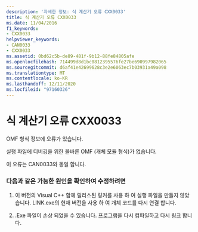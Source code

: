 ```yaml
---
description: '자세한 정보: 식 계산기 오류 CXX0033'
title: 식 계산기 오류 CXX0033
ms.date: 11/04/2016
f1_keywords:
- CXX0033
helpviewer_keywords:
- CAN0033
- CXX0033
ms.assetid: 0bd62c5b-de89-481f-9b12-88fe84805afe
ms.openlocfilehash: 714499d8d1bc0812395576fe27be690997982065
ms.sourcegitcommit: d6af41e42699628c3e2e6063ec7b03931a49a098
ms.translationtype: MT
ms.contentlocale: ko-KR
ms.lasthandoff: 12/11/2020
ms.locfileid: "97160326"
---
```

# <a name="expression-evaluator-error-cxx0033"></a>식 계산기 오류 CXX0033

OMF 형식 정보에 오류가 있습니다.

실행 파일에 디버깅을 위한 올바른 OMF (개체 모듈 형식)가 없습니다.

이 오류는 CAN0033와 동일 합니다.

### <a name="to-fix-by-checking-the-following-possible-causes"></a>다음과 같은 가능한 원인을 확인하여 수정하려면

1. 이 버전의 Visual C++ 함께 릴리스된 링커를 사용 하 여 실행 파일을 만들지 않았습니다. LINK.exe의 현재 버전을 사용 하 여 개체 코드를 다시 연결 합니다.

1. .Exe 파일이 손상 되었을 수 있습니다. 프로그램을 다시 컴파일하고 다시 링크 합니다.
